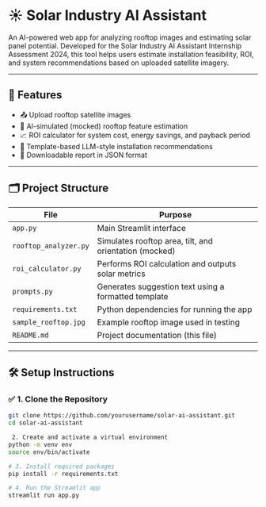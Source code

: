 # ☀️ Solar Industry AI Assistant

An AI-powered web app for analyzing rooftop images and estimating solar panel potential. Developed for the Solar Industry AI Assistant Internship Assessment 2024, this tool helps users estimate installation feasibility, ROI, and system recommendations based on uploaded satellite imagery.

---

## 🚀 Features

- 📤 Upload rooftop satellite images
- 🧠 AI-simulated (mocked) rooftop feature estimation
- 📈 ROI calculator for system cost, energy savings, and payback period
- 🤖 Template-based LLM-style installation recommendations
- 📄 Downloadable report in JSON format

---

## 🗂 Project Structure

| File | Purpose |
|------|---------|
| `app.py` | Main Streamlit interface |
| `rooftop_analyzer.py` | Simulates rooftop area, tilt, and orientation (mocked) |
| `roi_calculator.py` | Performs ROI calculation and outputs solar metrics |
| `prompts.py` | Generates suggestion text using a formatted template |
| `requirements.txt` | Python dependencies for running the app |
| `sample_rooftop.jpg` | Example rooftop image used in testing |
| `README.md` | Project documentation (this file) |

---

## 🛠 Setup Instructions

### ✅ 1. Clone the Repository

```bash
git clone https://github.com/yourusername/solar-ai-assistant.git
cd solar-ai-assistant

 2. Create and activate a virtual environment
python -m venv env
source env/bin/activate          

# 3. Install required packages
pip install -r requirements.txt

# 4. Run the Streamlit app
streamlit run app.py
